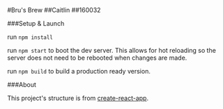 #Bru's Brew
##Caitlin
##160032

###Setup & Launch

run `npm install`

run `npm start` to boot the dev server.
This allows for hot reloading so the server does not need to be rebooted when changes are made.

run `npm build` to build a production ready version.

###About

This project's structure is from [create-react-app](https://github.com/facebook/create-react-app).
